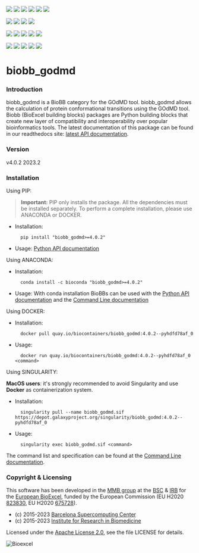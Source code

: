 [![](https://img.shields.io/github/v/tag/bioexcel/biobb_godmd?label=Version)](https://GitHub.com/bioexcel/biobb_godmd/tags/)
[![](https://img.shields.io/pypi/v/biobb-godmd.svg?label=Pypi)](https://pypi.python.org/pypi/biobb-godmd/)
[![](https://img.shields.io/conda/vn/bioconda/biobb_godmd?label=Conda)](https://anaconda.org/bioconda/biobb_godmd)
[![](https://img.shields.io/conda/dn/bioconda/biobb_godmd?label=Conda%20Downloads)](https://anaconda.org/bioconda/biobb_godmd)
[![](https://img.shields.io/badge/Docker-Quay.io-blue)](https://quay.io/repository/biocontainers/biobb_godmd?tab=tags)
[![](https://img.shields.io/badge/Singularity-GalaxyProject-blue)](https://depot.galaxyproject.org/singularity/biobb_godmd:4.0.2--pyhdfd78af_0)

[![](https://img.shields.io/badge/OS-Unix%20%7C%20MacOS-blue)](https://github.com/bioexcel/biobb_godmd)
[![](https://img.shields.io/pypi/pyversions/biobb-godmd.svg?label=Python%20Versions)](https://pypi.org/project/biobb-godmd/)
[![](https://img.shields.io/badge/License-Apache%202.0-blue.svg)](https://opensource.org/licenses/Apache-2.0)
[![](https://img.shields.io/badge/Open%20Source%3f-Yes!-blue)](https://github.com/bioexcel/biobb_godmd)

[![](https://readthedocs.org/projects/biobb-godmd/badge/?version=latest&label=Docs)](https://biobb-godmd.readthedocs.io/en/latest/?badge=latest)
[![](https://img.shields.io/website?down_message=Offline&label=Biobb%20Website&up_message=Online&url=https%3A%2F%2Fmmb.irbbarcelona.org%2Fbiobb%2F)](https://mmb.irbbarcelona.org/biobb/)
[![](https://img.shields.io/badge/Youtube-tutorial-blue?logo=youtube&logoColor=red)](https://www.youtube.com/watch?v=ou1DOGNs0xM)
[![](https://zenodo.org/badge/DOI/10.1038/s41597-019-0177-4.svg)](https://doi.org/10.1038/s41597-019-0177-4)
[![](https://img.shields.io/endpoint?color=brightgreen&url=https%3A%2F%2Fapi.juleskreuer.eu%2Fcitation-badge.php%3Fshield%26doi%3D10.1038%2Fs41597-019-0177-4)](https://www.nature.com/articles/s41597-019-0177-4#citeas)

[![](https://docs.bioexcel.eu/biobb_godmd/junit/testsbadge.svg)](https://docs.bioexcel.eu/biobb_godmd/junit/report.html)
[![](https://docs.bioexcel.eu/biobb_godmd/coverage/coveragebadge.svg)](https://docs.bioexcel.eu/biobb_godmd/coverage/)
[![](https://docs.bioexcel.eu/biobb_godmd/flake8/flake8badge.svg)](https://docs.bioexcel.eu/biobb_godmd/flake8/)
[![](https://img.shields.io/github/last-commit/bioexcel/biobb_godmd?label=Last%20Commit)](https://github.com/bioexcel/biobb_godmd/commits/master)
[![](https://img.shields.io/github/issues/bioexcel/biobb_godmd.svg?color=brightgreen&label=Issues)](https://GitHub.com/bioexcel/biobb_godmd/issues/)

# biobb_godmd

### Introduction
biobb_godmd is a BioBB category for the GOdMD tool.
biobb_godmd allows the calculation of protein conformational transitions using the GOdMD tool.
Biobb (BioExcel building blocks) packages are Python building blocks that
create new layer of compatibility and interoperability over popular
bioinformatics tools.
The latest documentation of this package can be found in our readthedocs site:
[latest API documentation](http://biobb_godmd.readthedocs.io/en/latest/).

### Version
v4.0.2 2023.2

### Installation
Using PIP:

> **Important:** PIP only installs the package. All the dependencies must be installed separately. To perform a complete installation, please use ANACONDA or DOCKER.

* Installation:


        pip install "biobb_godmd>=4.0.2"


* Usage: [Python API documentation](https://biobb-godmd.readthedocs.io/en/latest/modules.html)

Using ANACONDA:

* Installation:


        conda install -c bioconda "biobb_godmd>=4.0.2"


* Usage: With conda installation BioBBs can be used with the [Python API documentation](https://biobb-godmd.readthedocs.io/en/latest/modules.html) and the [Command Line documentation](https://biobb-godmd.readthedocs.io/en/latest/command_line.html)

Using DOCKER:

* Installation:


        docker pull quay.io/biocontainers/biobb_godmd:4.0.2--pyhdfd78af_0


* Usage:


        docker run quay.io/biocontainers/biobb_godmd:4.0.2--pyhdfd78af_0 <command>


Using SINGULARITY:

**MacOS users**: it's strongly recommended to avoid Singularity and use **Docker** as containerization system.

* Installation:


        singularity pull --name biobb_godmd.sif https://depot.galaxyproject.org/singularity/biobb_godmd:4.0.2--pyhdfd78af_0


* Usage:


        singularity exec biobb_godmd.sif <command>


The command list and specification can be found at the [Command Line documentation](https://biobb-godmd.readthedocs.io/en/latest/command_line.html).

### Copyright & Licensing
This software has been developed in the [MMB group](http://mmb.irbbarcelona.org) at the [BSC](http://www.bsc.es/) & [IRB](https://www.irbbarcelona.org/) for the [European BioExcel](http://bioexcel.eu/), funded by the European Commission (EU H2020 [823830](http://cordis.europa.eu/projects/823830), EU H2020 [675728](http://cordis.europa.eu/projects/675728)).

* (c) 2015-2023 [Barcelona Supercomputing Center](https://www.bsc.es/)
* (c) 2015-2023 [Institute for Research in Biomedicine](https://www.irbbarcelona.org/)

Licensed under the
[Apache License 2.0](https://www.apache.org/licenses/LICENSE-2.0), see the file LICENSE for details.

![](https://bioexcel.eu/wp-content/uploads/2019/04/Bioexcell_logo_1080px_transp.png "Bioexcel")
